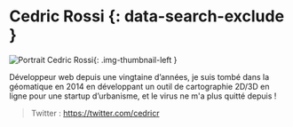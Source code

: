 # Cedric Rossi {: data-search-exclude }

![Portrait Cedric Rossi](https://cdn.geotribu.fr/img/internal/contributeurs/cros.png "Portrait Cedric Rossi"){: .img-thumbnail-left }

Développeur web depuis une vingtaine d’années, je suis tombé dans la géomatique en 2014 en développant un outil de cartographie 2D/3D en ligne pour une startup d’urbanisme, et le virus ne m'a plus quitté depuis !

> Twitter : <https://twitter.com/cedricr>
